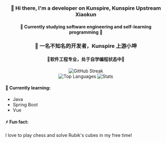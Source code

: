 <div style="text-align: center;">
    <h3>👋 Hi there, I'm a developer on Kunspire, Kunspire Upstream Xiaokun</h3>
    <h4>🔭 Currently studying software engineering and self-learning programming 🤔</h4>
    <h3>👋 一名不知名的开发者，Kunspire 上游小坤 </h3>
    <h4> 🔭软件工程专业，处于自学编程状态中🤔 </h4>
    <img src="https://github-readme-streak-stats.herokuapp.com/?user=KunspireUp" alt="GitHub Streak">
    <br>
    <img src="https://github-readme-stats.vercel.app/api/top-langs/?username=KunspireUp&layout=compact" alt="Top Languages">
    <img src="https://github-readme-stats.vercel.app/api?username=KunspireUp&show_icons=true&theme=transparent" alt="Stats">
</div>

#### 🌱 Currently learning:
- Java
- Spring Boot
- Vue

#### ⚡ Fun fact:
I love to play chess and solve Rubik's cubes in my free time!





